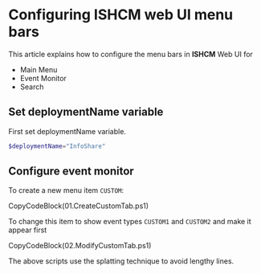 # Configuring ISHCM web UI menu bars
 
This article explains how to configure the menu bars in **ISHCM** Web UI for 
- Main Menu
- Event Monitor
- Search

## Set deploymentName variable
First set deploymentName variable.

```powershell
$deploymentName="InfoShare"
```

## Configure event monitor
To create a new menu item `CUSTOM`:

CopyCodeBlock(01.CreateCustomTab.ps1)  
   
To change this item to show event types `CUSTOM1` and `CUSTOM2` and make it appear first

CopyCodeBlock(02.ModifyCustomTab.ps1)  
   
The above scripts use the splatting technique to avoid lengthy lines.